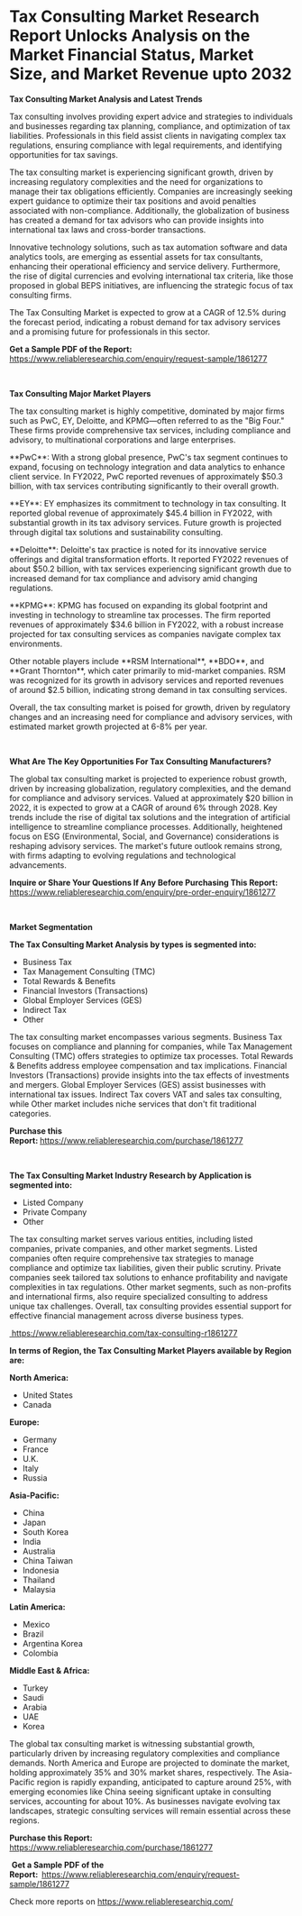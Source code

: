 <p><h1>Tax Consulting Market Research Report Unlocks Analysis on the Market Financial Status, Market Size, and Market Revenue upto 2032</h1></p><p><strong>Tax Consulting Market Analysis and Latest Trends</strong></p>
<p><p>Tax consulting involves providing expert advice and strategies to individuals and businesses regarding tax planning, compliance, and optimization of tax liabilities. Professionals in this field assist clients in navigating complex tax regulations, ensuring compliance with legal requirements, and identifying opportunities for tax savings.</p><p>The tax consulting market is experiencing significant growth, driven by increasing regulatory complexities and the need for organizations to manage their tax obligations efficiently. Companies are increasingly seeking expert guidance to optimize their tax positions and avoid penalties associated with non-compliance. Additionally, the globalization of business has created a demand for tax advisors who can provide insights into international tax laws and cross-border transactions.</p><p>Innovative technology solutions, such as tax automation software and data analytics tools, are emerging as essential assets for tax consultants, enhancing their operational efficiency and service delivery. Furthermore, the rise of digital currencies and evolving international tax criteria, like those proposed in global BEPS initiatives, are influencing the strategic focus of tax consulting firms.</p><p>The Tax Consulting Market is expected to grow at a CAGR of 12.5% during the forecast period, indicating a robust demand for tax advisory services and a promising future for professionals in this sector.</p></p>
<p><strong>Get a Sample PDF of the Report:&nbsp;</strong> <a href="https://www.reliableresearchiq.com/enquiry/request-sample/1861277?utm_campaign=2247&utm_medium=2&utm_source=Github&utm_content=ia&utm_term=11032025&utm_id=tax-consulting">https://www.reliableresearchiq.com/enquiry/request-sample/1861277</a></p>
<p>&nbsp;</p>
<p><strong>Tax Consulting Major Market Players</strong></p>
<p><p>The tax consulting market is highly competitive, dominated by major firms such as PwC, EY, Deloitte, and KPMG—often referred to as the "Big Four." These firms provide comprehensive tax services, including compliance and advisory, to multinational corporations and large enterprises.</p><p>**PwC**: With a strong global presence, PwC's tax segment continues to expand, focusing on technology integration and data analytics to enhance client service. In FY2022, PwC reported revenues of approximately $50.3 billion, with tax services contributing significantly to their overall growth.</p><p>**EY**: EY emphasizes its commitment to technology in tax consulting. It reported global revenue of approximately $45.4 billion in FY2022, with substantial growth in its tax advisory services. Future growth is projected through digital tax solutions and sustainability consulting.</p><p>**Deloitte**: Deloitte's tax practice is noted for its innovative service offerings and digital transformation efforts. It reported FY2022 revenues of about $50.2 billion, with tax services experiencing significant growth due to increased demand for tax compliance and advisory amid changing regulations.</p><p>**KPMG**: KPMG has focused on expanding its global footprint and investing in technology to streamline tax processes. The firm reported revenues of approximately $34.6 billion in FY2022, with a robust increase projected for tax consulting services as companies navigate complex tax environments.</p><p>Other notable players include **RSM International**, **BDO**, and **Grant Thornton**, which cater primarily to mid-market companies. RSM was recognized for its growth in advisory services and reported revenues of around $2.5 billion, indicating strong demand in tax consulting services.</p><p>Overall, the tax consulting market is poised for growth, driven by regulatory changes and an increasing need for compliance and advisory services, with estimated market growth projected at 6-8% per year.</p></p>
<p>&nbsp;</p>
<p><strong>What Are The Key Opportunities For Tax Consulting Manufacturers?</strong></p>
<p><p>The global tax consulting market is projected to experience robust growth, driven by increasing globalization, regulatory complexities, and the demand for compliance and advisory services. Valued at approximately $20 billion in 2022, it is expected to grow at a CAGR of around 6% through 2028. Key trends include the rise of digital tax solutions and the integration of artificial intelligence to streamline compliance processes. Additionally, heightened focus on ESG (Environmental, Social, and Governance) considerations is reshaping advisory services. The market's future outlook remains strong, with firms adapting to evolving regulations and technological advancements.</p></p>
<p><strong>Inquire or Share Your Questions If Any Before Purchasing This Report:</strong> <a href="https://www.reliableresearchiq.com/enquiry/pre-order-enquiry/1861277?utm_campaign=2247&utm_medium=2&utm_source=Github&utm_content=ia&utm_term=11032025&utm_id=tax-consulting">https://www.reliableresearchiq.com/enquiry/pre-order-enquiry/1861277</a></p>
<p>&nbsp;</p>
<p><strong>Market Segmentation</strong></p>
<p><strong>The Tax Consulting Market Analysis by types is segmented into:</strong></p>
<p><ul><li>Business Tax</li><li>Tax Management Consulting (TMC)</li><li>Total Rewards & Benefits</li><li>Financial Investors (Transactions)</li><li>Global Employer Services (GES)</li><li>Indirect Tax</li><li>Other</li></ul></p>
<p><p>The tax consulting market encompasses various segments. Business Tax focuses on compliance and planning for companies, while Tax Management Consulting (TMC) offers strategies to optimize tax processes. Total Rewards & Benefits address employee compensation and tax implications. Financial Investors (Transactions) provide insights into the tax effects of investments and mergers. Global Employer Services (GES) assist businesses with international tax issues. Indirect Tax covers VAT and sales tax consulting, while Other market includes niche services that don't fit traditional categories.</p></p>
<p><strong>Purchase this Report:&nbsp;</strong><a href="https://www.reliableresearchiq.com/purchase/1861277?utm_campaign=2247&utm_medium=2&utm_source=Github&utm_content=ia&utm_term=11032025&utm_id=tax-consulting">https://www.reliableresearchiq.com/purchase/1861277</a></p>
<p>&nbsp;</p>
<p><strong>The Tax Consulting Market Industry Research by Application is segmented into:</strong></p>
<p><ul><li>Listed Company</li><li>Private Company</li><li>Other</li></ul></p>
<p><p>The tax consulting market serves various entities, including listed companies, private companies, and other market segments. Listed companies often require comprehensive tax strategies to manage compliance and optimize tax liabilities, given their public scrutiny. Private companies seek tailored tax solutions to enhance profitability and navigate complexities in tax regulations. Other market segments, such as non-profits and international firms, also require specialized consulting to address unique tax challenges. Overall, tax consulting provides essential support for effective financial management across diverse business types.</p></p>
<p><a href="https://www.reliableresearchiq.com/tax-consulting-r1861277?utm_campaign=2247&utm_medium=2&utm_source=Github&utm_content=ia&utm_term=11032025&utm_id=tax-consulting">&nbsp;https://www.reliableresearchiq.com/tax-consulting-r1861277</a></p>
<p><strong>In terms of Region, the Tax Consulting Market Players available by Region are:</strong></p>
<p>
    <p> <strong> North America: </strong>
        <ul>
            <li>United States</li>
            <li>Canada</li>
        </ul>
        </p> 
    <p> <strong> Europe: </strong>
        <ul>
            <li>Germany</li>
            <li>France</li>
            <li>U.K.</li>
            <li>Italy</li>
            <li>Russia</li>
        </ul>
        </p> 
    <p> <strong> Asia-Pacific: </strong>
        <ul>
            <li>China</li>
            <li>Japan</li>
            <li>South Korea</li>
            <li>India</li>
            <li>Australia</li>
            <li>China Taiwan</li>
            <li>Indonesia</li>
            <li>Thailand</li>
            <li>Malaysia</li>
        </ul>
        </p> 
    <p> <strong> Latin America: </strong>
        <ul>
            <li>Mexico</li>
            <li>Brazil</li>
            <li>Argentina Korea</li>
            <li>Colombia</li>
        </ul>
        </p> 
    <p> <strong> Middle East & Africa: </strong>
        <ul>
            <li>Turkey</li>
            <li>Saudi</li>
            <li>Arabia</li>
            <li>UAE</li>
            <li>Korea</li>
        </ul>
    </p>
    </p>
<p><p>The global tax consulting market is witnessing substantial growth, particularly driven by increasing regulatory complexities and compliance demands. North America and Europe are projected to dominate the market, holding approximately 35% and 30% market shares, respectively. The Asia-Pacific region is rapidly expanding, anticipated to capture around 25%, with emerging economies like China seeing significant uptake in consulting services, accounting for about 10%. As businesses navigate evolving tax landscapes, strategic consulting services will remain essential across these regions.</p></p>
<p><strong>Purchase this Report: </strong><a href="https://www.reliableresearchiq.com/purchase/1861277?utm_campaign=2247&utm_medium=2&utm_source=Github&utm_content=ia&utm_term=11032025&utm_id=tax-consulting">https://www.reliableresearchiq.com/purchase/1861277</a></p>
<p>&nbsp;<strong>Get a Sample PDF of the Report:&nbsp;&nbsp;</strong><a href="https://www.reliableresearchiq.com/enquiry/request-sample/1861277?utm_campaign=2247&utm_medium=2&utm_source=Github&utm_content=ia&utm_term=11032025&utm_id=tax-consulting">https://www.reliableresearchiq.com/enquiry/request-sample/1861277</a></p>
<p><strong></strong></p>
<p>Check more reports on <a href="https://www.reliableresearchiq.com/?utm_campaign=2247&utm_medium=2&utm_source=Github&utm_content=ia&utm_term=11032025&utm_id=tax-consulting">https://www.reliableresearchiq.com/</a></p>